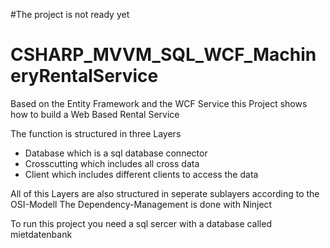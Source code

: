 #The project is not ready yet

# CSHARP_MVVM_SQL_WCF_MachineryRentalService
Based on the Entity Framework and the WCF Service this Project shows how to build a Web Based Rental Service 

The function is structured in three Layers
* Database which is a sql database connector
* Crosscutting which includes all cross data
* Client which includes different clients to access the data

All of this Layers are also structured in seperate sublayers according to the OSI-Modell
The Dependency-Management is done with Ninject

To run this project you need a sql sercer with a database called mietdatenbank
